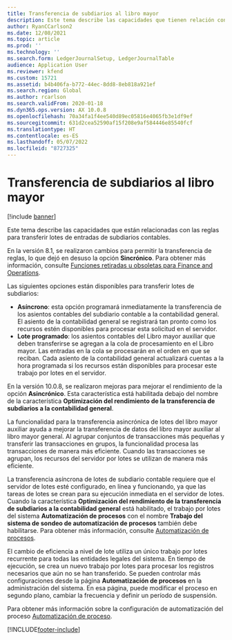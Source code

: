 ```yaml
---
title: Transferencia de subdiarios al libro mayor
description: Este tema describe las capacidades que tienen relación con el proceso de transferencia de subdiarios en la contabilidad general.
author: RyanCCarlson2
ms.date: 12/08/2021
ms.topic: article
ms.prod: ''
ms.technology: ''
ms.search.form: LedgerJournalSetup, LedgerJournalTable
audience: Application User
ms.reviewer: kfend
ms.custom: 15721
ms.assetid: b4b406fa-b772-44ec-8dd8-8eb818a921ef
ms.search.region: Global
ms.author: rcarlson
ms.search.validFrom: 2020-01-18
ms.dyn365.ops.version: AX 10.0.8
ms.openlocfilehash: 70a34fa1f4ee540d89ec05816e4065fb3e1df9ef
ms.sourcegitcommit: 631d2cea52590af15f208e9af584446e85540fcf
ms.translationtype: HT
ms.contentlocale: es-ES
ms.lasthandoff: 05/07/2022
ms.locfileid: "8727325"
---
```

# <a name="subledger-transfer-to-the-general-ledger"></a>Transferencia de subdiarios al libro mayor

[!include [banner](../includes/banner.md)]

Este tema describe las capacidades que están relacionadas con las reglas para transferir lotes de entradas de subdiarios contables.

En la versión 8.1, se realizaron cambios para permitir la transferencia de reglas, lo que dejó en desuso la opción **Sincrónico**. Para obtener más información, consulte [Funciones retiradas u obsoletas para Finance and Operations](../../fin-ops-core/dev-itpro/migration-upgrade/deprecated-features.md?toc=%2fdynamics365%2ffinance%2ftoc.json#finance-and-operations-81-with-platform-update-20).

Las siguientes opciones están disponibles para transferir lotes de subdiarios:

- **Asíncrono**: esta opción programará inmediatamente la transferencia de los asientos contables del subdiario contable a la contabilidad general. El asiento de la contabilidad general se registrará tan pronto como los recursos estén disponibles para procesar esta solicitud en el servidor.
- **Lote programado**: los asientos contables del Libro mayor auxiliar que deben transferirse se agregan a la cola de procesamiento en el Libro mayor. Las entradas en la cola se procesarán en el orden en que se reciban. Cada asiento de la contabilidad general actualizará cuentas a la hora programada si los recursos están disponibles para procesar este trabajo por lotes en el servidor.

En la versión 10.0.8, se realizaron mejoras para mejorar el rendimiento de la opción **Asincrónico**. Esta característica está habilitada debajo del nombre de la característica **Optimización del rendimiento de la transferencia de subdiarios a la contabilidad general**.

La funcionalidad para la transferencia asincrónica de lotes del libro mayor auxiliar ayuda a mejorar la transferencia de datos del libro mayor auxiliar al libro mayor general. Al agrupar conjuntos de transacciones más pequeñas y transferir las transacciones en grupos, la funcionalidad procesa las transacciones de manera más eficiente. Cuando las transacciones se agrupan, los recursos del servidor por lotes se utilizan de manera más eficiente.

La transferencia asíncrona de lotes de subdiario contable requiere que el servidor de lotes esté configurado, en línea y funcionando, ya que las tareas de lotes se crean para su ejecución inmediata en el servidor de lotes. Cuando la característica **Optimización del rendimiento de la transferencia de subdiarios a la contabilidad general** está habilitado, el trabajo por lotes del sistema **Automatización de procesos** con el nombre **Trabajo del sistema de sondeo de automatización de procesos** también debe habilitarse. Para obtener más información, consulte [Automatización de procesos](../../fin-ops-core/dev-itpro/sysadmin/process-automation.md).

El cambio de eficiencia a nivel de lote utiliza un único trabajo por lotes recurrente para todas las entidades legales del sistema. En tiempo de ejecución, se crea un nuevo trabajo por lotes para procesar los registros necesarios que aún no se han transferido. Se pueden controlar más configuraciones desde la página **Automatización de procesos** en la administración del sistema. En esa página, puede modificar el proceso en segundo plano, cambiar la frecuencia y definir un período de suspensión.

Para obtener más información sobre la configuración de automatización del proceso [Automatización de proceso](../../fin-ops-core/dev-itpro/sysadmin/process-automation.md).

[!INCLUDE[footer-include](../../includes/footer-banner.md)]
